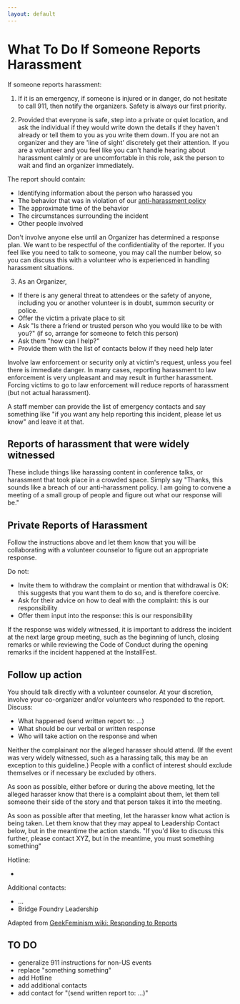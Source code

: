```yaml
---
layout: default
---
```


# What To Do If Someone Reports Harassment 

If someone reports harassment:

1. If it is an emergency, if someone is injured or in danger, do not hesitate to call 911, then notify the organizers. Safety is always our first priority.
 
2. Provided that everyone is safe, step into a private or quiet location, and ask the individual if they would write down the details if they haven't already or tell them to you as you write them down. If you are not an organizer and they are 'line of sight' discretely get their attention.  If you are a volunteer and you feel like you can't handle hearing about harassment calmly or are uncomfortable in this role, ask the person to wait and find an organizer immediately.

The report should contain:

* Identifying information about the person who harassed you
* The behavior that was in violation of our [anti-harassment policy](anti-harrassment-policy.html)
* The approximate time of the behavior
* The circumstances surrounding the incident
* Other people involved

Don't involve anyone else until an Organizer has determined a response plan. We want to be respectful of the confidentiality of the reporter.  If you feel like you need to talk to someone, you may call the number below, so you can discuss this with a volunteer who is experienced in handling harassment situations.

3. As an Organizer, 

* If there is any general threat to attendees or the safety of anyone, including you or another volunteer is in doubt, summon security or police.
* Offer the victim a private place to sit
* Ask "Is there a friend or trusted person who you would like to be with you?" (if so, arrange for someone to fetch this person)
* Ask them "how can I help?"
* Provide them with the list of contacts below if they need help later

Involve law enforcement or security only at victim's request, unless you feel there is immediate danger.  In many cases, reporting harassment to law enforcement is very unpleasant and may result in further harassment. Forcing victims to go to law enforcement will reduce reports of harassment (but not actual harassment).

A staff member can provide the list of emergency contacts and say something like "if you want any help reporting this incident, please let us know" and leave it at that.

## Reports of harassment that were widely witnessed

These include things like harassing content in conference talks, or harassment that took place in a crowded space.
Simply say "Thanks, this sounds like a breach of our anti-harassment policy. I am going to convene a meeting of a small group of people and figure out what our response will be."

## Private Reports of Harassment 

Follow the instructions above and let them know that you will be collaborating with a volunteer counselor to figure out an appropriate response.

Do not:

* Invite them to withdraw the complaint or mention that withdrawal is OK: this suggests that you want them to do so, and is therefore coercive. 
* Ask for their advice on how to deal with the complaint: this is our responsibility
* Offer them input into the response: this is our responsibility

If the response was widely witnessed, it is important to address the incident at the next large group meeting, such as the beginning of lunch, closing remarks or while reviewing the Code of Conduct during the opening remarks if the incident happened at the InstallFest.

## Follow up action

You should talk directly with a volunteer counselor. At your discretion, involve your co-organizer and/or volunteers who responded to the report.  Discuss:

* What happened (send written report to: ...)
* What should be our verbal or written response 
* Who will take action on the response and when

Neither the complainant nor the alleged harasser should attend. (If the event was very widely witnessed, such as a harassing talk, this may be an exception to this guideline.) People with a conflict of interest should exclude themselves or if necessary be excluded by others.

As soon as possible, either before or during the above meeting, let the alleged harasser know that there is a complaint about them, let them tell someone their side of the story and that person takes it into the meeting.

As soon as possible after that meeting, let the harasser know what action is being taken. Let them know that they may appeal to Leadership Contact below, but in the meantime the action stands. "If you'd like to discuss this further, please contact XYZ, but in the meantime, you must something something"


Hotline: 

* 

Additional contacts:

* ...
* Bridge Foundry Leadership

Adapted from [GeekFeminism wiki: Responding to Reports](http://geekfeminism.wikia.com/wiki/Conference_anti-harassment/Responding_to_reports)


## TO DO

* generalize 911 instructions for non-US events
* replace "something something"
* add Hotline
* add additional contacts
* add contact for "(send written report to: ...)"
